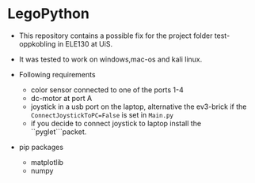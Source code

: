 # LegoPython

- This repository contains a possible fix for the project folder test-oppkobling in ELE130 at UiS.
- It was tested to work on windows,mac-os and kali linux.
- Following requirements
  - color sensor connected to one of the ports 1-4
  - dc-motor at port A
  - joystick in a usb port on the laptop, alternative the ev3-brick if the ``ConnectJoystickToPC=False`` is set in ``Main.py``
  - if you decide to connect joystick to laptop install the ``pyglet```packet.

- pip packages
  - matplotlib
  - numpy
